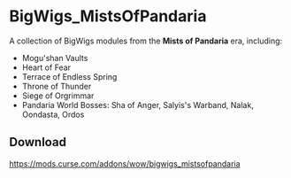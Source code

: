 # BigWigs_MistsOfPandaria
A collection of BigWigs modules from the **Mists of Pandaria** era, including:

* Mogu'shan Vaults
* Heart of Fear
* Terrace of Endless Spring
* Throne of Thunder
* Siege of Orgrimmar
* Pandaria World Bosses: Sha of Anger, Salyis's Warband, Nalak, Oondasta, Ordos

## Download
https://mods.curse.com/addons/wow/bigwigs_mistsofpandaria